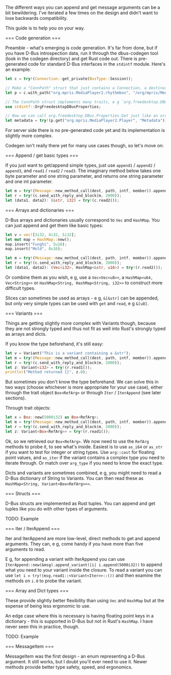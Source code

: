 The different ways you can append and get message arguments can be a bit bewildering. I've iterated a few times on the design and didn't want to lose backwards compatibility.

This guide is to help you on your way.

=== Code generation ===

Preamble - what's emerging is code generation. It's far from done, but if you have D-Bus introspection data, run it through the dbus-codegen tool (look in the codegen directory) and get Rust code out. There is pre-generated code for standard D-Bus interfaces in the `stdintf` module. Here's an example:

```rust
let c = try!(Connection::get_private(BusType::Session));

// Make a "ConnPath" struct that just contains a Connection, a destination and a path.
let p = c.with_path("org.mpris.MediaPlayer2.rhythmbox", "/org/mpris/MediaPlayer2", 5000);

// The ConnPath struct implements many traits, e g `org.freedesktop.DBus.Properties`. Bring the trait into scope.
use stdintf::OrgFreedesktopDBusProperties;

// Now we can call org.freedesktop.DBus.Properties.Get just like an ordinary method and get the result back.
let metadata = try!(p.get("org.mpris.MediaPlayer2.Player", "Metadata"));
```

For server side there is no pre-generated code yet and its implementation is slightly more complex.

Codegen isn't really there yet for many use cases though, so let's move on:

=== Append / get basic types ===

If you just want to get/append simple types, just use `append1` / `append2` / `append3`, and 
`read1` / `read2` / `read3`. The imaginary method below takes one byte parameter and one string parameter, and returns one string parameter and one int parameter.

```rust
let m = try!(Message::new_method_call(dest, path, intf, member)).append2(5u8, "Foo");
let r = try!(c.send_with_reply_and_block(m, 2000));
let (data1, data2): (&str, i32) = try!(c.read2());
```

=== Arrays and dictionaries ===

D-Bus arrays and dictionaries usually correspond to `Vec` and `HashMap`. You can just append and get them like basic types:

```rust
let v = vec![3i32, 4i32, 5i32];
let mut map = HashMap::new();
map.insert("Funghi", 5u16);
map.insert("Mold", 8u16);

let m = try!(Message::new_method_call(dest, path, intf, member)).append2(v, map);
let r = try!(c.send_with_reply_and_block(m, 2000));
let (data1, data2): (Vec<i32>, HashMap<&str, u16>) = try!(r.read2());
```

Or combine them as you wish, e g, use a `Vec<Vec<u8>>`, a `HashMap<u64, Vec<String>>` or `HashMap<String, HashMap<String, i32>>` to construct more difficult types.

Slices can sometimes be used as arrays - e g, `&[&str]` can be appended, but only very simple types can be used with `get` and `read`, e g `&[u8]`.

=== Variants ===

Things are getting slightly more complex with Variants though, because they are not strongly typed and thus not fit as well into Rust's strongly typed as arrays and dicts.

If you know the type beforehand, it's still easy:

```rust
let v = Variant("This is a variant containing a &str");
let m = try!(Message::new_method_call(dest, path, intf, member)).append1(v);
let r = try!(c.send_with_reply_and_block(m, 2000));
let z: Variant<i32> = try!(r.read1());
println!("Method returned {}", z.0);
```

But sometimes you don't know the type beforehand. We can solve this in two ways (choose whichever is more appropriate for your use case), either through the trait object `Box<RefArg>` or through `Iter` / `IterAppend` (see later sections).

Through trait objects:

```rust
let x = Box::new(5000i32) as Box<RefArg>;
let m = try!(Message::new_method_call(dest, path, intf, member)).append1(Variant(x));
let r = try!(c.send_with_reply_and_block(m, 2000));
let z: Variant<Box<RefArg>> = try!(r.read1());
```

Ok, so we retrieved our `Box<RefArg>`. We now need to use the `RefArg` methods to probe it, to see what's inside. Easiest is to use `as_i64` or `as_str` if you want to test for integer or string types. Use `arg::cast` for floating point values, and `as_iter` if the variant contains a complex type you need to iterate through. Or match over `arg_type` if you need to know the exact type.

Dicts and variants are sometimes combined, e g, you might need to read a D-Bus dictionary of String to Variants. You can then read these as `HashMap<String, Variant<Box<RefArg>>>`.

=== Structs ===

D-Bus structs are implemented as Rust tuples. You can append and get tuples like you do with other types of arguments.

TODO: Example

=== Iter / IterAppend ===

Iter and IterAppend are more low-level, direct methods to get and append arguments. They can, e g, come handy if you have more than five arguments to read.

E g, for appending a variant with IterAppend you can use `IterAppend::new(&msg).append_variant(|i| i.append(5000i32))` to append what you need to your variant inside the closure.
To read a variant you can use `let i = try!(msg.read1::<Variant<Iter>>::())` and then examine the methods on `i.0` to probe the variant.

=== Array and Dict types ===

These provide slightly better flexibility than using `Vec` and `HashMap` but at the expense of being less ergonomic to use.

An edge case where this is necessary is having floating point keys in a dictionary - this is supported in D-Bus but not in Rust's `HashMap`. I have never seen this in practice, though.

TODO: Example

=== MessageItem ===

MessageItem was the first design - an enum representing a D-Bus argument. It still works, but I doubt you'll ever need to use it. Newer methods provide better type safety, speed, and ergonomics.



